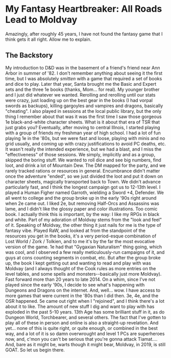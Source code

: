 # My Fantasy Heartbreaker: All Roads Lead to Moldvay

Amazingly, after roughly 45 years, I have not found the fantasy game that I think gets it all right.  Allow me to explain.

## The Backstory

My introduction to D&D was in the basement of a friend's friend near Ann Arbor in summer of '82.  I don't remember anything about seeing it the first time, but I was absolutely _smitten_ with a game that required a set of books and dice to play.  Later that year, Santa brought me the Basic and Expert sets and the  three 1e books (thanks, Mom... for real).  My younger brother and I just did whatever we wanted.  Rerolling and rerolling until our stats were crazy, just loading up on the best gear in the books (I had vorpal swords as backups), killing gargoyles and vampires and dragons, basically "cheating".  I also played in sessions at the local public library, but the only thing I remember about that was it was the first time I saw those gorgeous 1e black-and-white character sheets.  What is it about that era of TSR that just grabs you?  Eventually, after moving to central Illnois, I started playing with a group of friends my freshman year of high school.
I had a lot of fun playing 1e in the '80s, but we were fast and loose, playing with minis and no grid usually, and coming up with crazy justifications to avoid PC deaths, etc.  It wasn't really the intended experience, but we had a blast, and I miss the "effectiveness" of those sessions.  We simply, implicitly and as a group, skipped the boring stuff.  We wanted to roll dice and see big numbers, find loot, and drink a lot of Mountain Dew.  The DM mapped for the party, and we rarely tracked rations or resources in general.  Encumbrance didn't matter once the adventure "ended", so we just divided the loot and put it down on character sheets, magically transported back to Town.  We didn't advance particularly fast, and I think the longest campaign got us to 12-13th level.  I played a Human Figher named Garroth, wielding a Sword +4, Defender.
We all went to college and the group broke up in the early '90s right around when 2e came out.  I liked 2e, but removing Half-Orcs and Assassins was lame, and I didn't like the glossy paper and color illustrations.  Too comic book.  I actually think this is important, by the way: I like my RPGs in black and white.  Part of my adoration of Moldvay stems from the "look and feel" of it.  Speaking of Moldvay, the other thing it just nails for me is the type of fantasy vibe.  Played RaW, and looked at from the standpoint of the resources you get in the books, it's a very period-esque combination of Lost World / Zork / Tolkien, and to me it's by the far the most evocative version of the game.  1e had that "Gygaxian Naturalism" thing going, which was cool, and I observed a few really meticulously-run campaigns of it, and guys at cons counting segments in combat, etc.  But after the group broke up, the book I kept getting out and wanting to read and play with was Moldvay (and I always thought of the Cook rules as more entries on the level tables, and some spells and monsters--basically just more Moldvay).
Fast forward more than 20 years to late 2014.  On a whim, since I've not played since the early '90s, I decide to see what's happening with Dungeons and Dragons on the internet.  And, well... wow.  I have access to more games that were current in the '80s than I did then.  3e, 4e, and the OSR happened.  5e came out right when I "rejoined", and I think there's a lot about it to like.  The amount of new stuff I dig and want to play with has exploded in the past 5-10 years.  13th Age has some brilliant stuff in it, as do Dungeon World, Torchbearer, and several others.  The fact that I've gotten to play all of these in person and online is also a straight-up revelation.
And yet... none of this is quite right, or quite enough, or combined in the best way, and a lot of it is so damn overwrought and level 1 PCs are superheroes now, and, c'mon you can't be serious that you're gonna attack Tiamat....
And, bare as it might be, warts though it might bear, Moldvay, in 2019, is still GOAT.  So let us begin there.